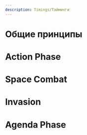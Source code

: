 ```yaml
---
description: Timings/Тайминги
---
```


# Общие принципы

# Action Phase

# Space Combat

# Invasion

# Agenda Phase
